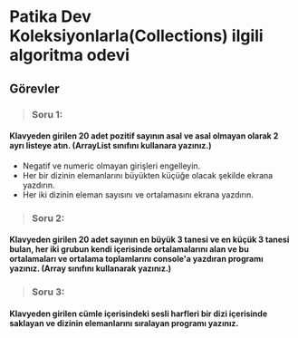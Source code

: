 # Patika Dev Koleksiyonlarla(Collections) ilgili algoritma odevi
## Görevler
> ### **Soru 1:** 
#### Klavyeden girilen 20 adet pozitif sayının asal ve asal olmayan olarak 2 ayrı listeye atın. (ArrayList sınıfını kullanara yazınız.)

- Negatif ve numeric olmayan girişleri engelleyin.
- Her bir dizinin elemanlarını büyükten küçüğe olacak şekilde ekrana yazdırın.
- Her iki dizinin eleman sayısını ve ortalamasını ekrana yazdırın.

> ### **Soru 2:**
#### Klavyeden girilen 20 adet sayının en büyük 3 tanesi ve en küçük 3 tanesi bulan, her iki grubun kendi içerisinde ortalamalarını alan ve bu ortalamaları ve ortalama toplamlarını console'a yazdıran programı yazınız. (Array sınıfını kullanarak yazınız.)

> ### **Soru 3:** 
#### Klavyeden girilen cümle içerisindeki sesli harfleri bir dizi içerisinde saklayan ve dizinin elemanlarını sıralayan programı yazınız.
